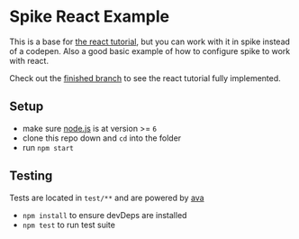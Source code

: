 # Spike React Example

This is a base for [the react tutorial](https://facebook.github.io/react/tutorial/tutorial.html), but you can work with it in spike instead of a codepen. Also a good basic example of how to configure spike to work with react.

Check out the [finished branch](https://github.com/static-dev/spike-react-example/tree/finished) to see the react tutorial fully implemented.

## Setup

- make sure [node.js](http://nodejs.org) is at version >= `6`
- clone this repo down and `cd` into the folder
- run `npm start`

## Testing

Tests are located in `test/**` and are powered by [ava](https://github.com/sindresorhus/ava)
- `npm install` to ensure devDeps are installed
- `npm test` to run test suite
